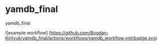 # yamdb_final
yamdb_final

![example workflow]
(https://github.com/Bogdan-Kirilyuk/yamdb_final/actions/workflows/yamdb_workflow.yml/badge.svg)
